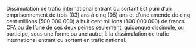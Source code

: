 Dissimulation de trafic international entrant ou sortant
Est puni d’un emprisonnement de trois (03) ans à cinq (05) ans et d’une amende de cinq cent millions (500 000 000) à huit cent millions (800 000 000) de francs CFA ou de l’une de ces deux peines seulement, quiconque dissimule, ou participe, sous une forme ou une autre, à la dissimulation de trafic international entrant ou sortant en trafic national.